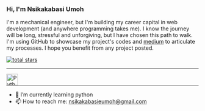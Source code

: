 ### Hi, I'm Nsikakabasi Umoh

I'm a mechanical engineer, but I'm building my career capital in web development (and anywhere programming takes me). I know the journey will be long, stressful and unforgiving, but I have chosen this path to walk. I'm using GitHub to showcase my project's codes and [medium](https://medium.com/@nsikakabasieumoh) to articulate my processes. I hope you benefit from any project posted.

<p align="left">
      <a href="https://github.com/nsikakabasieumoh?tab=repositories&sort=stargazers">
         <img alt="total stars" title="Total stars on GitHub" src="https://custom-icon-badges.demolab.com/github/stars/nsikakabasieumoh?color=55960c&style=for-the-badge&labelColor=488207&logo=star"/></a>
   </p>
 
 ---
<img align="left" alt="Python" width="30px" style="padding-right:10px;" src="https://cdn.jsdelivr.net/gh/devicons/devicon/icons/python/python-original.svg"/><br/>

---
- 🌱 I’m currently learning python
- 📫 How to reach me: nsikakabasieumoh@gmail.com


<!--
**nsikakabasieumoh/nsikakabasieumoh** is a ✨ _special_ ✨ repository because its `README.md` (this file) appears on your GitHub profile.

Here are some ideas to get you started:

- 🔭 I’m currently working on ...
- 🌱 I’m currently learning ...
- 👯 I’m looking to collaborate on ...
- 🤔 I’m looking for help with ...
- 💬 Ask me about ...
- 📫 How to reach me: ...
- 😄 Pronouns: ...
- ⚡ Fun fact: ...
-->
